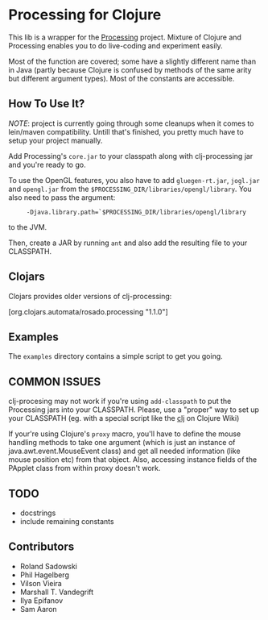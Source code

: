 # Processing for Clojure #

This lib is a wrapper for the [Processing][] project. Mixture of
Clojure and Processing enables you to do live-coding and experiment
easily.

Most of the function are covered; some have a slightly different name
than in Java (partly because Clojure is confused by methods of the
same arity but different argument types). Most of the constants are
accessible.

## How To Use It? ##

*NOTE*: project is currently going through some cleanups when it comes
 to lein/maven compatibility. Untill that's finished, you pretty much
 have to setup your project manually.

Add Processing's `core.jar` to your classpath along with
clj-processing jar and you're ready to go.

To use the OpenGL features, you also have to add `gluegen-rt.jar`,
`jogl.jar` and `opengl.jar` from the
`$PROCESSING_DIR/libraries/opengl/library`. You also need to pass the
argument:

         -Djava.library.path=`$PROCESSING_DIR/libraries/opengl/library

to the JVM.

Then, create a JAR by running `ant` and also add the resulting file to
your CLASSPATH.

## Clojars ##

Clojars provides older versions of clj-processing:

   [org.clojars.automata/rosado.processing "1.1.0"]

## Examples ##

The `examples` directory contains a simple script to get you going.

## COMMON ISSUES ##

clj-procesing may not work if you're using `add-classpath` to put the
Processing jars into your CLASSPATH. Please, use a "proper" way to set
up your CLASSPATH (eg. with a special script like the [clj][cljscript]
on Clojure Wiki)

If your're using Clojure's `proxy` macro, you'll have to define the
mouse handling methods to take one argument (which is just an instance
of java.awt.event.MouseEvent class) and get all needed information
(like mouse position etc) from that object. Also, accessing instance
fields of the PApplet class from within proxy doesn't work.

## TODO ##

* docstrings
* include remaining constants

[processing]:http://processing.org/
[cljscript]:http://en.wikibooks.org/wiki/Clojure_Programming/Getting_Started#Create_clj_Script

## Contributors ##

* Roland Sadowski
* Phil Hagelberg
* Vilson Vieira
* Marshall T. Vandegrift
* Ilya Epifanov
* Sam Aaron
